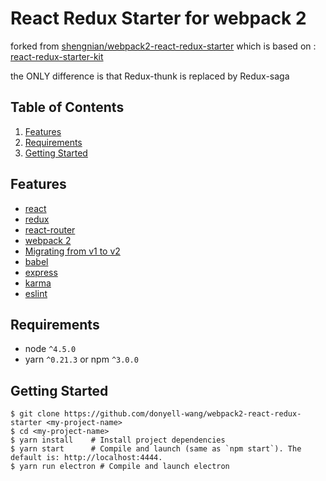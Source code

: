 # React Redux Starter for webpack 2
forked from [shengnian/webpack2-react-redux-starter](https://github.com/shengnian/webpack2-react-redux-starter)
which is based on : [react-redux-starter-kit](https://github.com/davezuko/react-redux-starter-kit)

the ONLY difference is that Redux-thunk is replaced by Redux-saga

## Table of Contents
1. [Features](#features)
1. [Requirements](#requirements)
1. [Getting Started](#getting-started)

## Features
* [react](https://github.com/facebook/react)
* [redux](https://github.com/rackt/redux)
* [react-router](https://github.com/rackt/react-router)
* [webpack 2](https://github.com/webpack/webpack)
* [Migrating from v1 to v2](https://webpack.js.org/guides/migrating/)
* [babel](https://github.com/babel/babel)
* [express](https://github.com/expressjs/express)
* [karma](https://github.com/karma-runner/karma)
* [eslint](http://eslint.org)

## Requirements
* node `^4.5.0`
* yarn `^0.21.3` or npm `^3.0.0`

## Getting Started

```
$ git clone https://github.com/donyell-wang/webpack2-react-redux-starter <my-project-name>
$ cd <my-project-name>
$ yarn install    # Install project dependencies
$ yarn start      # Compile and launch (same as `npm start`). The default is: http://localhost:4444.
$ yarn run electron # Compile and launch electron
```
